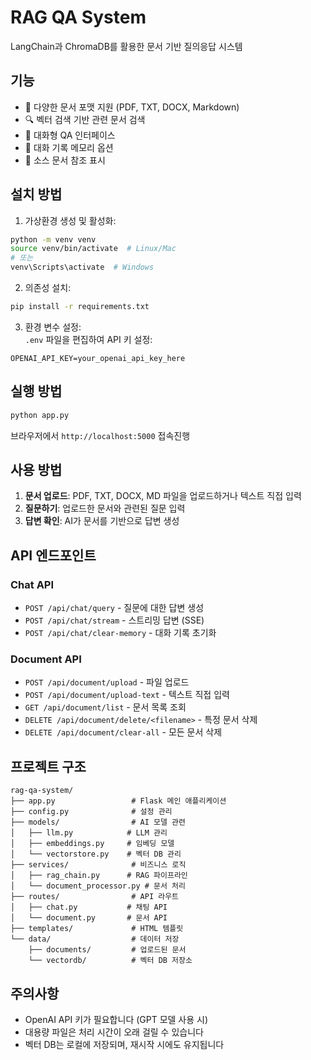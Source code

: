 # RAG QA System

LangChain과 ChromaDB를 활용한 문서 기반 질의응답 시스템

## 기능

- 📄 다양한 문서 포맷 지원 (PDF, TXT, DOCX, Markdown)
- 🔍 벡터 검색 기반 관련 문서 검색
- 💬 대화형 QA 인터페이스
- 🧠 대화 기록 메모리 옵션
- 🎯 소스 문서 참조 표시

## 설치 방법

1. 가상환경 생성 및 활성화:
```bash
python -m venv venv
source venv/bin/activate  # Linux/Mac
# 또는
venv\Scripts\activate  # Windows
```

2. 의존성 설치:
```bash
pip install -r requirements.txt
```

3. 환경 변수  설정:  
`.env` 파일을 편집하여 API 키 설정:
```
OPENAI_API_KEY=your_openai_api_key_here
```

## 실행 방법

```bash
python app.py
```

브라우저에서 `http://localhost:5000` 접속진행

## 사용 방법

1. **문서 업로드**: PDF, TXT, DOCX, MD 파일을 업로드하거나 텍스트 직접 입력
2. **질문하기**: 업로드한 문서와 관련된 질문 입력
3. **답변 확인**: AI가 문서를 기반으로 답변 생성

## API 엔드포인트

### Chat API
- `POST /api/chat/query` - 질문에 대한 답변 생성
- `POST /api/chat/stream` - 스트리밍 답변 (SSE)
- `POST /api/chat/clear-memory` - 대화 기록 초기화

### Document API
- `POST /api/document/upload` - 파일 업로드
- `POST /api/document/upload-text` - 텍스트 직접 입력
- `GET /api/document/list` - 문서 목록 조회
- `DELETE /api/document/delete/<filename>` - 특정 문서 삭제
- `DELETE /api/document/clear-all` - 모든 문서 삭제

## 프로젝트 구조

```
rag-qa-system/
├── app.py                 # Flask 메인 애플리케이션
├── config.py              # 설정 관리
├── models/                # AI 모델 관련
│   ├── llm.py            # LLM 관리
│   ├── embeddings.py     # 임베딩 모델
│   └── vectorstore.py    # 벡터 DB 관리
├── services/              # 비즈니스 로직
│   ├── rag_chain.py      # RAG 파이프라인
│   └── document_processor.py # 문서 처리
├── routes/                # API 라우트
│   ├── chat.py           # 채팅 API
│   └── document.py       # 문서 API
├── templates/             # HTML 템플릿
└── data/                  # 데이터 저장
    ├── documents/         # 업로드된 문서
    └── vectordb/          # 벡터 DB 저장소
```

## 주의사항

- OpenAI API 키가 필요합니다 (GPT 모델 사용 시)
- 대용량 파일은 처리 시간이 오래 걸릴 수 있습니다
- 벡터 DB는 로컬에 저장되며, 재시작 시에도 유지됩니다